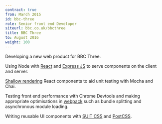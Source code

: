 ```yaml
---
contract: true
from: March 2015
id: bbc-three
role: Senior front end Developer
siteurl: bbc.co.uk/bbcthree
title: BBC Three
to: August 2016
weight: 100
---
```


Developing a new web product for BBC Three.

Using Node with [React](https://facebook.github.io/react/) and [Express
JS](http://expressjs.com/) to serve components on the client and server.

[Shallow
rendering](http://simonsmith.io/unit-testing-react-components-without-a-dom/)
React components to aid unit testing with Mocha and Chai.

Testing front end performance with Chrome Devtools and making appropriate
optimisations in [webpack](http://webpack.github.io/) such as bundle
splitting and asynchronous module loading.

Writing reusable UI components with [SUIT CSS](http://suitcss.github.io/)
and [PostCSS](https://github.com/postcss/postcss).
